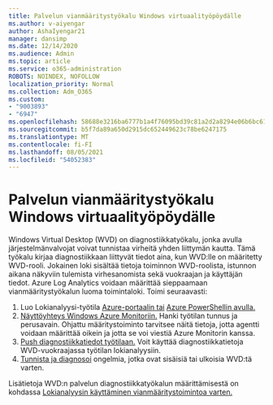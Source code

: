 ```yaml
---
title: Palvelun vianmääritystyökalu Windows virtuaalityöpöydälle
ms.author: v-aiyengar
author: AshaIyengar21
manager: dansimp
ms.date: 12/14/2020
ms.audience: Admin
ms.topic: article
ms.service: o365-administration
ROBOTS: NOINDEX, NOFOLLOW
localization_priority: Normal
ms.collection: Adm_O365
ms.custom:
- "9003893"
- "6947"
ms.openlocfilehash: 58688e3216ba6777b1a4f76095bd39c81a2d2a8294e06b6bc61c7134f6d589f9
ms.sourcegitcommit: b5f7da89a650d2915dc652449623c78be6247175
ms.translationtype: MT
ms.contentlocale: fi-FI
ms.lasthandoff: 08/05/2021
ms.locfileid: "54052383"
---
```

# <a name="service-diagnostics-tool-for-windows-virtual-desktop"></a>Palvelun vianmääritystyökalu Windows virtuaalityöpöydälle

Windows Virtual Desktop (WVD) on diagnostiikkatyökalu, jonka avulla järjestelmänvalvojat voivat tunnistaa virheitä yhden liittymän kautta. Tämä työkalu kirjaa diagnostiikkaan liittyvät tiedot aina, kun WVD:lle on määritetty WVD-rooli. Jokainen loki sisältää tietoja toiminnon WVD-roolista, istunnon aikana näkyviin tulemista virhesanomista sekä vuokraajan ja käyttäjän tiedot. Azure Log Analytics voidaan määrittää sieppaamaan vianmääritystyökalun luoma toimintaloki. Toimi seuraavasti:

1. Luo Lokianalyysi-työtila [Azure-portaalin tai](https://go.microsoft.com/fwlink/?linkid=2129500) [Azure PowerShellin avulla.](https://go.microsoft.com/fwlink/?linkid=2129501)
1. [Näyttöyhteys Windows Azure Monitoriin.](https://go.microsoft.com/fwlink/?linkid=2129913) Hanki työtilan tunnus ja perusavain. Ohjattu määritystoiminto tarvitsee näitä tietoja, jotta agentti voidaan määrittää oikein ja jotta se voi viestiä Azure Monitorin kanssa.
1. [Push diagnostiikkatiedot työtilaan.](https://go.microsoft.com/fwlink/?linkid=2128284) Voit käyttää diagnostiikkatietoja WVD-vuokraajassa työtilan lokianalyysiin.
1. [Tunnista ja diagnosoi](https://go.microsoft.com/fwlink/?linkid=2128338) ongelmia, jotka ovat sisäisiä tai ulkoisia WVD:tä varten.

Lisätietoja WVD:n palvelun diagnostiikkatyökalun määrittämisestä on kohdassa [Lokianalyysin käyttäminen vianmääritystoimintoa varten.](https://go.microsoft.com/fwlink/?linkid=2128084)
